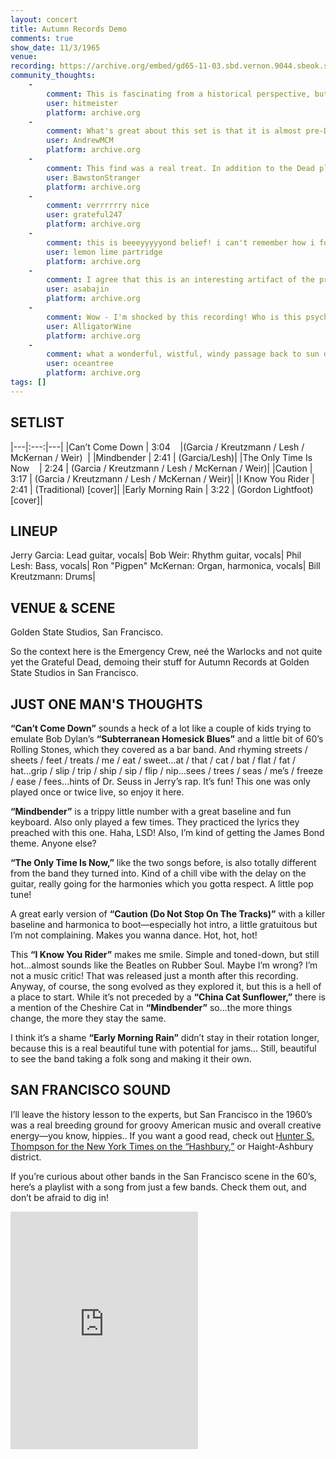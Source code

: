 ```yaml
---
layout: concert
title: Autumn Records Demo
comments: true
show_date: 11/3/1965
venue:
recording: https://archive.org/embed/gd65-11-03.sbd.vernon.9044.sbeok.shnf
community_thoughts:
    -
        comment: This is fascinating from a historical perspective, but the music isn't something I'd want to listen to repeatedly. I don't know what I'd have thought if I'd heard this back in 1965, but in 2018, it sounds primitive, like a high school band who wrote a few songs and are messing around with them. It's hard to believe that these kids evolved into the amazing entity we know as The Grateful Dead.
        user: hitmeister
        platform: archive.org
    -
        comment: What's great about this set is that it is almost pre-Dead Grateful Dead. The sound they developed in the 1970s and 1980s isn't there. Instead were hear some stuff that's derivative of Bob Dylan's "Subterranean Homesick Blues" in "Can't Come Down," and a definite mid-1960s San Francisco psychedelic sound in "Mindbender.
        user: AndrewMCM
        platform: archive.org
    -
        comment: This find was a real treat. In addition to the Dead playin' Blues, Country, Folk, Rock, Jazz, \& Psychedelics...add 60s San Fran Pop, and it's top notch. My only save from 65. Can't Come Down & this spc Mindbender are amazing. I would've loved to have heard this break out in a show.,
        user: BawstonStranger
        platform: archive.org
    -
        comment: verrrrrry nice
        user: grateful247
        platform: archive.org
    -
        comment: this is beeeyyyyyond belief! i can't remember how i found the archive, though i'm certain that god led me here. i was always sort of a brit-psychedelia fan before i started getting into the SF bands, so this is just a peppermint-candy french horn blowing dark star rainbows down my very spine!!! dig everything! dig it!
        user: lemon lime partridge
        platform: archive.org
    -
        comment: I agree that this is an interesting artifact of the pre-acid Dead. As such I give it five stars. To me it sounds like they had just been to a Byrds concert and were attempting to do their own version of that sound. Would love similar early accounts of other SF bands in their embryonic stage, esp. Airplane with Skip Spence, QMS, and Big Brother before Janis joined them. Its ok to dream isn't it?
        user: asabajin
        platform: archive.org
    -
        comment: Wow - I'm shocked by this recording! Who is this psychedelic folk-pop band?! Can't believe they ever sounded like this, and I'm so grateful for the listen. Five stars for sheer archival value.
        user: AlligatorWine
        platform: archive.org
    -
        comment: what a wonderful, wistful, windy passage back to sun dappled eucalyptus scented days- please check this out w/ the acid tests... if enough of us listen maybe we can build a ship and go back there...maybe we're there now... glorious, essential stuff- the root of our great tree...
        user: oceantree
        platform: archive.org
tags: []
---
```


## SETLIST

|---|:---:|---|
|Can’t Come Down        |   3:04&nbsp;&nbsp;&nbsp;&nbsp;|(Garcia / Kreutzmann / Lesh / McKernan / Weir)&nbsp;&nbsp;|
|Mindbender             |   2:41   | (Garcia/Lesh)|
|The Only Time Is Now&nbsp;&nbsp;&nbsp;&nbsp;|   2:24   | (Garcia / Kreutzmann / Lesh / McKernan / Weir)|
|Caution                |   3:17   | (Garcia / Kreutzmann / Lesh / McKernan / Weir)|
|I Know You Rider       |   2:41   | (Traditional) [cover]|
|Early Morning Rain     |   3:22   | (Gordon Lightfoot) [cover]|


## LINEUP

Jerry Garcia: Lead guitar, vocals|
Bob Weir: Rhythm guitar, vocals|
Phil Lesh: Bass, vocals|
Ron "Pigpen" McKernan: Organ, harmonica, vocals|
Bill Kreutzmann: Drums|

## VENUE & SCENE 

Golden State Studios, San Francisco.

So the context here is the Emergency Crew, neé the Warlocks and not quite yet the Grateful Dead, demoing their stuff for Autumn Records at Golden State Studios in San Francisco. 




## JUST ONE MAN'S THOUGHTS

**“Can’t Come Down”** sounds a heck of a lot like a couple of kids trying to emulate Bob Dylan’s **“Subterranean Homesick Blues”** and a little bit of 60’s Rolling Stones, which they covered as a bar band. And rhyming streets / sheets / feet / treats / me / eat / sweet...at / that / cat / bat / flat / fat / hat...grip / slip / trip / ship / sip / flip / nip...sees / trees / seas / me’s / freeze / ease / fees...hints of Dr. Seuss in Jerry’s rap. It’s fun! This one was only played once or twice live, so enjoy it here.

**“Mindbender”** is a trippy little number with a great baseline and fun keyboard. Also only played a few times. They practiced the lyrics they preached with this one. Haha, LSD! Also, I’m kind of getting the James Bond theme. Anyone else?

**“The Only Time Is Now,”** like the two songs before, is also totally different from the band they turned into. Kind of a chill vibe with the delay on the guitar, really going for the harmonies which you gotta respect. A little pop tune! 

A great early version of **“Caution (Do Not Stop On The Tracks)”** with a killer baseline and harmonica to boot—especially hot intro, a little gratuitous but I’m not complaining. Makes you wanna dance. Hot, hot, hot!

This **“I Know You Rider”** makes me smile. Simple and toned-down, but still hot...almost sounds like the Beatles on Rubber Soul. Maybe I’m wrong? I’m not a music critic! That was released just a month after this recording. Anyway, of course, the song evolved as they explored it, but this is a hell of a place to start. While it’s not preceded by a **“China Cat Sunflower,”** there is a mention of the Cheshire Cat in **“Mindbender”** so...the more things change, the more they stay the same.

I think it’s a shame **“Early Morning Rain”** didn’t stay in their rotation longer, because this is a real beautiful tune with potential for jams... Still, beautiful to see the band taking a folk song and making it their own.

## SAN FRANCISCO SOUND

I’ll leave the history lesson to the experts, but San Francisco in the 1960’s was a real breeding ground for groovy American music and overall creative energy—you know, hippies.. If you want a good read, check out [Hunter S. Thompson for the New York Times on the “Hashbury,”](https://londonflowscreedinfo.wordpress.com/2017/07/20/the-hashbury-is-the-capital-of-the-hippies-hst-1967-2/) or Haight-Ashbury district.

If you’re curious about other bands in the San Francisco scene in the 60’s, here’s a playlist with a song from just a few bands. Check them out, and don’t be afraid to dig in!

<iframe src="https://open.spotify.com/embed/playlist/1VwehdJ3DtzEDyChnTuNrS" width="300" height="380" frameborder="0" allowtransparency="true" allow="encrypted-media"></iframe>
